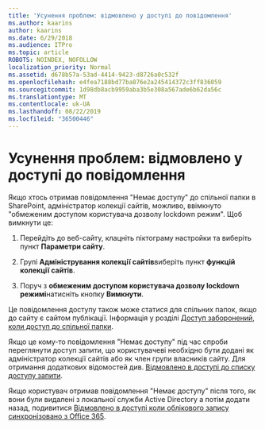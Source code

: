 ```yaml
---
title: 'Усунення проблем: відмовлено у доступі до повідомлення'
ms.author: kaarins
author: kaarins
ms.date: 6/29/2018
ms.audience: ITPro
ms.topic: article
ROBOTS: NOINDEX, NOFOLLOW
localization_priority: Normal
ms.assetid: d678b57a-53ad-4414-9423-d8726a0c532f
ms.openlocfilehash: e4fea7188bd77ba876e2a245414372c3ff836059
ms.sourcegitcommit: 1d98db8acb9959aba3b5e308a567ade6b62da56c
ms.translationtype: MT
ms.contentlocale: uk-UA
ms.lasthandoff: 08/22/2019
ms.locfileid: "36500446"
---
```

# <a name="troubleshoot-access-denied-messages"></a>Усунення проблем: відмовлено у доступі до повідомлення

Якщо хтось отримав повідомлення "Немає доступу" до спільної папки в SharePoint, адміністратор колекції сайтів, можливо, ввімкнуто "обмеженим доступом користувача дозволу lockdown режим". Щоб вимкнути це: 
  
1. Перейдіть до веб-сайту, клацніть піктограму настройки та виберіть пункт **Параметри сайту**.
    
2. Групі **Адміністрування колекції сайтів**виберіть пункт **функцій колекції сайтів**.
    
3. Поруч з **обмеженим доступом користувача дозволу lockdown режимі**натисніть кнопку **Вимкнути**.
    
Це повідомлення доступу також може статися для спільних папок, якщо до сайту є сайтом публікації. Інформація у розділі [Доступ заборонений, коли доступ до спільної папки](https://go.microsoft.com/fwlink/?linkid=2004317).
  
Якщо це кому-то повідомлення "Немає доступу" під час спроби переглянути доступ запити, що користувачеві необхідно бути додані як адміністратор колекції сайтів або як член групи власників сайту. Для отримання додаткових відомостей див. [Відмовлено в доступі до списку доступу запити](https://go.microsoft.com/fwlink/?linkid=2004220).
  
Якщо користувач отримав повідомлення "Немає доступу" після того, як вони були видалені з локальної служби Active Directory а потім додати назад, подивитися [Відмовлено в доступі коли облікового запису синхронізовано з Office 365](https://go.microsoft.com/fwlink/?linkid=2004318).
  

